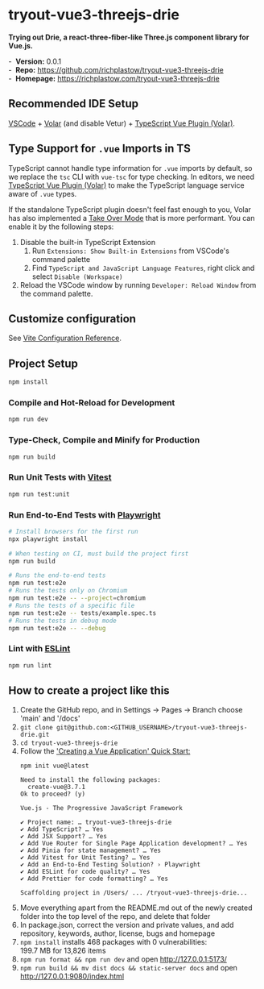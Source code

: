 # tryout-vue3-threejs-drie

__Trying out Drie, a react-three-fiber-like Three.js component library for Vue.js.__

-&nbsp; __Version:__ 0.0.1  
-&nbsp; __Repo:__ <https://github.com/richplastow/tryout-vue3-threejs-drie>  
-&nbsp; __Homepage:__ <https://richplastow.com/tryout-vue3-threejs-drie>

## Recommended IDE Setup

[VSCode](https://code.visualstudio.com/) + [Volar](https://marketplace.visualstudio.com/items?itemName=Vue.volar) (and disable Vetur) + [TypeScript Vue Plugin (Volar)](https://marketplace.visualstudio.com/items?itemName=Vue.vscode-typescript-vue-plugin).

## Type Support for `.vue` Imports in TS

TypeScript cannot handle type information for `.vue` imports by default, so we replace the `tsc` CLI with `vue-tsc` for type checking. In editors, we need [TypeScript Vue Plugin (Volar)](https://marketplace.visualstudio.com/items?itemName=Vue.vscode-typescript-vue-plugin) to make the TypeScript language service aware of `.vue` types.

If the standalone TypeScript plugin doesn't feel fast enough to you, Volar has also implemented a [Take Over Mode](https://github.com/johnsoncodehk/volar/discussions/471#discussioncomment-1361669) that is more performant. You can enable it by the following steps:

1. Disable the built-in TypeScript Extension
    1) Run `Extensions: Show Built-in Extensions` from VSCode's command palette
    2) Find `TypeScript and JavaScript Language Features`, right click and select `Disable (Workspace)`
2. Reload the VSCode window by running `Developer: Reload Window` from the command palette.

## Customize configuration

See [Vite Configuration Reference](https://vitejs.dev/config/).

## Project Setup

```sh
npm install
```

### Compile and Hot-Reload for Development

```sh
npm run dev
```

### Type-Check, Compile and Minify for Production

```sh
npm run build
```

### Run Unit Tests with [Vitest](https://vitest.dev/)

```sh
npm run test:unit
```

### Run End-to-End Tests with [Playwright](https://playwright.dev)

```sh
# Install browsers for the first run
npx playwright install

# When testing on CI, must build the project first
npm run build

# Runs the end-to-end tests
npm run test:e2e
# Runs the tests only on Chromium
npm run test:e2e -- --project=chromium
# Runs the tests of a specific file
npm run test:e2e -- tests/example.spec.ts
# Runs the tests in debug mode
npm run test:e2e -- --debug
```

### Lint with [ESLint](https://eslint.org/)

```sh
npm run lint
```

## How to create a project like this

1. Create the GitHub repo, and in Settings -> Pages -> Branch choose 'main' and
   '/docs'
2. `git clone git@github.com:<GITHUB_USERNAME>/tryout-vue3-threejs-drie.git`
3. `cd tryout-vue3-threejs-drie`
4. Follow the ['Creating a Vue Application' Quick Start:
   ](https://vuejs.org/guide/quick-start.html#creating-a-vue-application)
   ```
   npm init vue@latest

   Need to install the following packages:
     create-vue@3.7.1
   Ok to proceed? (y) 
   
   Vue.js - The Progressive JavaScript Framework
   
   ✔ Project name: … tryout-vue3-threejs-drie
   ✔ Add TypeScript? … Yes
   ✔ Add JSX Support? … Yes
   ✔ Add Vue Router for Single Page Application development? … Yes
   ✔ Add Pinia for state management? … Yes
   ✔ Add Vitest for Unit Testing? … Yes
   ✔ Add an End-to-End Testing Solution? › Playwright
   ✔ Add ESLint for code quality? … Yes
   ✔ Add Prettier for code formatting? … Yes
   
   Scaffolding project in /Users/ ... /tryout-vue3-threejs-drie...
   ```
5. Move everything apart from the README.md out of the newly created folder
   into the top level of the repo, and delete that folder
6. In package.json, correct the version and private values, and add
   repository, keywords, author, license, bugs and homepage
7. `npm install` installs 468 packages with 0 vulnerabilities:  
   199.7 MB for 13,826 items
8. `npm run format && npm run dev` and open <http://127.0.0.1:5173/>
9. `npm run build && mv dist docs && static-server docs` and open
    <http://127.0.0.1:9080/index.html>

<!-- 7. Follow the [Drie Getting Started Guide
   ](https://www.drie.dev/guide/getting-started) to install
   @janvorisek/drie, three and @types/three:  
   10 packages with 0 vulnerabilities, 46.8 MB for 1,999 items
3. Follow the ['Creating a Vue Application' Quick Start:
   ](https://vuejs.org/guide/quick-start.html#creating-a-vue-application)
   ```
   Need to install the following packages:
     create-vue@3.7.1
   Ok to proceed? (y) 
   
   Vue.js - The Progressive JavaScript Framework
   
   ✔ Project name: … tryout-vue3-threejs-drie
   ✔ Add TypeScript? … Yes
   ✔ Add JSX Support? … Yes
   ✔ Add Vue Router for Single Page Application development? … Yes
   ✔ Add Pinia for state management? … No
   ✔ Add Vitest for Unit Testing? … Yes
   ✔ Add an End-to-End Testing Solution? › Playwright
   ✔ Add ESLint for code quality? … Yes
   ✔ Add Prettier for code formatting? … Yes
   
   Scaffolding project in /Users/ ... /tryout-vue3-threejs-drie...
   ```
4. 

 -->
